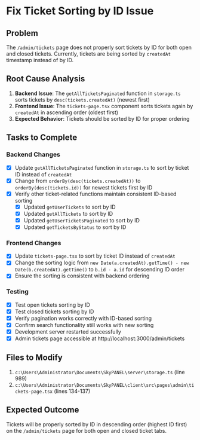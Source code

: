 # Fix Ticket Sorting by ID Issue

## Problem
The `/admin/tickets` page does not properly sort tickets by ID for both open and closed tickets. Currently, tickets are being sorted by `createdAt` timestamp instead of by ID.

## Root Cause Analysis
1. **Backend Issue**: The `getAllTicketsPaginated` function in `storage.ts` sorts tickets by `desc(tickets.createdAt)` (newest first)
2. **Frontend Issue**: The `tickets-page.tsx` component sorts tickets again by `createdAt` in ascending order (oldest first)
3. **Expected Behavior**: Tickets should be sorted by ID for proper ordering

## Tasks to Complete

### Backend Changes
- [X] Update `getAllTicketsPaginated` function in `storage.ts` to sort by ticket ID instead of `createdAt`
- [X] Change from `orderBy(desc(tickets.createdAt))` to `orderBy(desc(tickets.id))` for newest tickets first by ID
- [X] Verify other ticket-related functions maintain consistent ID-based sorting
  - [X] Updated `getUserTickets` to sort by ID
  - [X] Updated `getAllTickets` to sort by ID
  - [X] Updated `getUserTicketsPaginated` to sort by ID
  - [X] Updated `getTicketsByStatus` to sort by ID

### Frontend Changes
- [X] Update `tickets-page.tsx` to sort by ticket ID instead of `createdAt`
- [X] Change the sorting logic from `new Date(a.createdAt).getTime() - new Date(b.createdAt).getTime()` to `b.id - a.id` for descending ID order
- [X] Ensure the sorting is consistent with backend ordering

### Testing
- [X] Test open tickets sorting by ID
- [X] Test closed tickets sorting by ID
- [X] Verify pagination works correctly with ID-based sorting
- [X] Confirm search functionality still works with new sorting
- [X] Development server restarted successfully
- [X] Admin tickets page accessible at http://localhost:3000/admin/tickets

## Files to Modify
1. `c:\Users\Administrator\Documents\SkyPANEL\server\storage.ts` (line 989)
2. `c:\Users\Administrator\Documents\SkyPANEL\client\src\pages\admin\tickets-page.tsx` (lines 134-137)

## Expected Outcome
Tickets will be properly sorted by ID in descending order (highest ID first) on the `/admin/tickets` page for both open and closed ticket tabs.